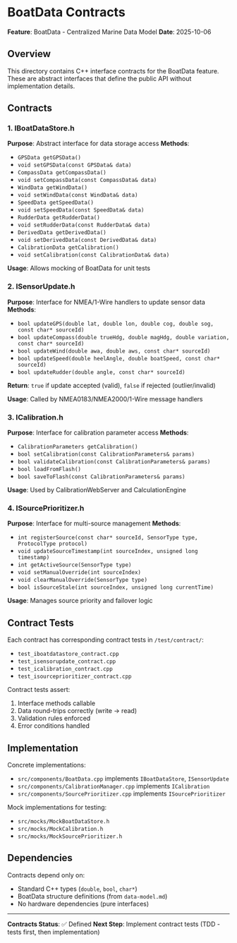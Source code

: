 # BoatData Contracts

**Feature**: BoatData - Centralized Marine Data Model
**Date**: 2025-10-06

## Overview
This directory contains C++ interface contracts for the BoatData feature. These are abstract interfaces that define the public API without implementation details.

## Contracts

### 1. IBoatDataStore.h
**Purpose**: Abstract interface for data storage access
**Methods**:
- `GPSData getGPSData()`
- `void setGPSData(const GPSData& data)`
- `CompassData getCompassData()`
- `void setCompassData(const CompassData& data)`
- `WindData getWindData()`
- `void setWindData(const WindData& data)`
- `SpeedData getSpeedData()`
- `void setSpeedData(const SpeedData& data)`
- `RudderData getRudderData()`
- `void setRudderData(const RudderData& data)`
- `DerivedData getDerivedData()`
- `void setDerivedData(const DerivedData& data)`
- `CalibrationData getCalibration()`
- `void setCalibration(const CalibrationData& data)`

**Usage**: Allows mocking of BoatData for unit tests

### 2. ISensorUpdate.h
**Purpose**: Interface for NMEA/1-Wire handlers to update sensor data
**Methods**:
- `bool updateGPS(double lat, double lon, double cog, double sog, const char* sourceId)`
- `bool updateCompass(double trueHdg, double magHdg, double variation, const char* sourceId)`
- `bool updateWind(double awa, double aws, const char* sourceId)`
- `bool updateSpeed(double heelAngle, double boatSpeed, const char* sourceId)`
- `bool updateRudder(double angle, const char* sourceId)`

**Return**: `true` if update accepted (valid), `false` if rejected (outlier/invalid)

**Usage**: Called by NMEA0183/NMEA2000/1-Wire message handlers

### 3. ICalibration.h
**Purpose**: Interface for calibration parameter access
**Methods**:
- `CalibrationParameters getCalibration()`
- `bool setCalibration(const CalibrationParameters& params)`
- `bool validateCalibration(const CalibrationParameters& params)`
- `bool loadFromFlash()`
- `bool saveToFlash(const CalibrationParameters& params)`

**Usage**: Used by CalibrationWebServer and CalculationEngine

### 4. ISourcePrioritizer.h
**Purpose**: Interface for multi-source management
**Methods**:
- `int registerSource(const char* sourceId, SensorType type, ProtocolType protocol)`
- `void updateSourceTimestamp(int sourceIndex, unsigned long timestamp)`
- `int getActiveSource(SensorType type)`
- `void setManualOverride(int sourceIndex)`
- `void clearManualOverride(SensorType type)`
- `bool isSourceStale(int sourceIndex, unsigned long currentTime)`

**Usage**: Manages source priority and failover logic

## Contract Tests

Each contract has corresponding contract tests in `/test/contract/`:

- `test_iboatdatastore_contract.cpp`
- `test_isensorupdate_contract.cpp`
- `test_icalibration_contract.cpp`
- `test_isourceprioritizer_contract.cpp`

Contract tests assert:
1. Interface methods callable
2. Data round-trips correctly (write → read)
3. Validation rules enforced
4. Error conditions handled

## Implementation

Concrete implementations:
- `src/components/BoatData.cpp` implements `IBoatDataStore`, `ISensorUpdate`
- `src/components/CalibrationManager.cpp` implements `ICalibration`
- `src/components/SourcePrioritizer.cpp` implements `ISourcePrioritizer`

Mock implementations for testing:
- `src/mocks/MockBoatDataStore.h`
- `src/mocks/MockCalibration.h`
- `src/mocks/MockSourcePrioritizer.h`

## Dependencies

Contracts depend only on:
- Standard C++ types (`double`, `bool`, `char*`)
- BoatData structure definitions (from `data-model.md`)
- No hardware dependencies (pure interfaces)

---

**Contracts Status**: ✅ Defined
**Next Step**: Implement contract tests (TDD - tests first, then implementation)

